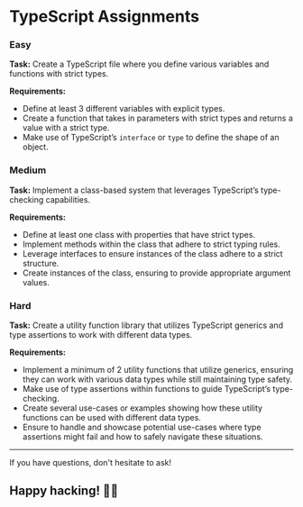 # TypeScript Assignments

### Easy

**Task:** Create a TypeScript file where you define various variables and functions with strict types.

**Requirements:**
- Define at least 3 different variables with explicit types.
- Create a function that takes in parameters with strict types and returns a value with a strict type.
- Make use of TypeScript’s `interface` or `type` to define the shape of an object.

### Medium

**Task:** Implement a class-based system that leverages TypeScript’s type-checking capabilities.

**Requirements:**
- Define at least one class with properties that have strict types.
- Implement methods within the class that adhere to strict typing rules.
- Leverage interfaces to ensure instances of the class adhere to a strict structure.
- Create instances of the class, ensuring to provide appropriate argument values.

### Hard

**Task:** Create a utility function library that utilizes TypeScript generics and type assertions to work with different data types.

**Requirements:**
- Implement a minimum of 2 utility functions that utilize generics, ensuring they can work with various data types while still maintaining type safety.
- Make use of type assertions within functions to guide TypeScript’s type-checking.
- Create several use-cases or examples showing how these utility functions can be used with different data types.
- Ensure to handle and showcase potential use-cases where type assertions might fail and how to safely navigate these situations.

---
If you have questions, don't hesitate to ask!

Happy hacking! 🧑‍💻
---
